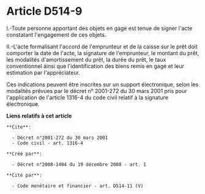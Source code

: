 # Article D514-9

I.-Toute personne apportant des objets en gage est tenue de signer l'acte constatant l'engagement de ces objets. 

II.-L'acte formalisant l'accord de l'emprunteur et de la caisse sur le prêt doit comporter la date de l'acte, la signature de
l'emprunteur, le montant du prêt, les modalités d'amortissement du prêt, la durée du prêt, le taux conventionnel ainsi que
l'identification des biens remis en gage et leur estimation par l'appréciateur. 

Ces indications peuvent être inscrites sur un support électronique, selon les modalités prévues par le décret n° 2001-272 du
30 mars 2001 pris pour l'application de l'article 1316-4 du code civil relatif à la signature électronique.

**Liens relatifs à cet article**

	**Cite**:

	  - Décret n°2001-272 du 30 mars 2001
	  - Code civil - art. 1316-4

	**Créé par**:

	  - Décret n°2008-1404 du 19 décembre 2008 - art. 1

	**Cité par**:

	  - Code monétaire et financier - art. D514-11 (V)
